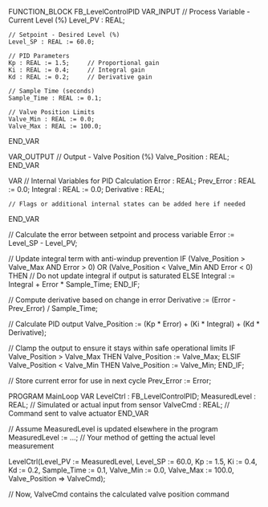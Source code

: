 FUNCTION_BLOCK FB_LevelControlPID
VAR_INPUT
    // Process Variable - Current Level (%)
    Level_PV : REAL;
    
    // Setpoint - Desired Level (%)
    Level_SP : REAL := 60.0;
    
    // PID Parameters
    Kp : REAL := 1.5;     // Proportional gain
    Ki : REAL := 0.4;     // Integral gain
    Kd : REAL := 0.2;     // Derivative gain
    
    // Sample Time (seconds)
    Sample_Time : REAL := 0.1;
    
    // Valve Position Limits
    Valve_Min : REAL := 0.0;
    Valve_Max : REAL := 100.0;
END_VAR

VAR_OUTPUT
    // Output - Valve Position (%)
    Valve_Position : REAL;
END_VAR

VAR
    // Internal Variables for PID Calculation
    Error : REAL;
    Prev_Error : REAL := 0.0;
    Integral : REAL := 0.0;
    Derivative : REAL;
    
    // Flags or additional internal states can be added here if needed
END_VAR

// Calculate the error between setpoint and process variable
Error := Level_SP - Level_PV;

// Update integral term with anti-windup prevention
IF (Valve_Position > Valve_Max AND Error > 0) OR (Valve_Position < Valve_Min AND Error < 0) THEN
    // Do not update integral if output is saturated
ELSE
    Integral := Integral + Error * Sample_Time;
END_IF;

// Compute derivative based on change in error
Derivative := (Error - Prev_Error) / Sample_Time;

// Calculate PID output
Valve_Position := (Kp * Error) + (Ki * Integral) + (Kd * Derivative);

// Clamp the output to ensure it stays within safe operational limits
IF Valve_Position > Valve_Max THEN
    Valve_Position := Valve_Max;
ELSIF Valve_Position < Valve_Min THEN
    Valve_Position := Valve_Min;
END_IF;

// Store current error for use in next cycle
Prev_Error := Error;

PROGRAM MainLoop
VAR
    LevelCtrl : FB_LevelControlPID;
    MeasuredLevel : REAL; // Simulated or actual input from sensor
    ValveCmd : REAL;      // Command sent to valve actuator
END_VAR

// Assume MeasuredLevel is updated elsewhere in the program
MeasuredLevel := ...; // Your method of getting the actual level measurement

LevelCtrl(Level_PV := MeasuredLevel,
          Level_SP := 60.0,
          Kp := 1.5,
          Ki := 0.4,
          Kd := 0.2,
          Sample_Time := 0.1,
          Valve_Min := 0.0,
          Valve_Max := 100.0,
          Valve_Position => ValveCmd);

// Now, ValveCmd contains the calculated valve position command
